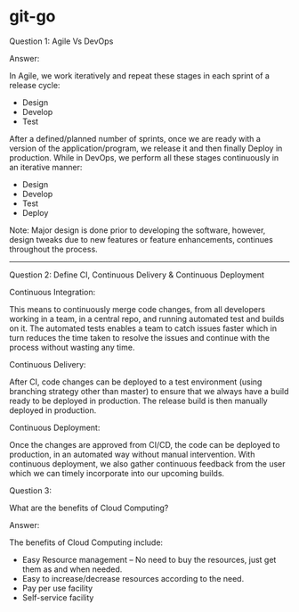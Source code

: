 # git-go
Question 1: Agile Vs DevOps

Answer:

In Agile, we work iteratively and repeat these stages in each sprint of a release cycle:
-	Design
-	Develop
-	Test

After a defined/planned number of sprints, once we are ready with a version of the application/program, we release it and then finally Deploy in production. 
While in DevOps, we perform all these stages continuously in an iterative manner:
-	Design
-	Develop
-	Test
-	Deploy

Note: Major design is done prior to developing the software, however, design tweaks due to new features or feature enhancements, continues throughout the process.
-------- ----- --------

Question 2: Define CI, Continuous Delivery & Continuous Deployment


Continuous Integration: 

This means to continuously merge code changes, from all developers working in a team, in a central repo, and running automated test and builds on it. The automated tests enables a team to catch issues faster which in turn reduces the time taken to resolve the issues and continue with the process without wasting any time.

Continuous Delivery:

After CI, code changes can be deployed to a test environment (using branching strategy other than master) to ensure that we always have a build ready to be deployed in production. The release build is then manually deployed in production.

Continuous Deployment:

Once the changes are approved from CI/CD, the code can be deployed to production, in an automated way without manual intervention. With continuous deployment, we also gather continuous feedback from the user which we can timely incorporate into our upcoming builds. 

Question 3:

What are the benefits of Cloud Computing?

Answer:

The benefits of Cloud Computing include:

-	Easy Resource management – No need to buy the resources, just get them as and when needed.
-	Easy to increase/decrease resources according to the need.
-	Pay per use facility 
-	Self-service facility
